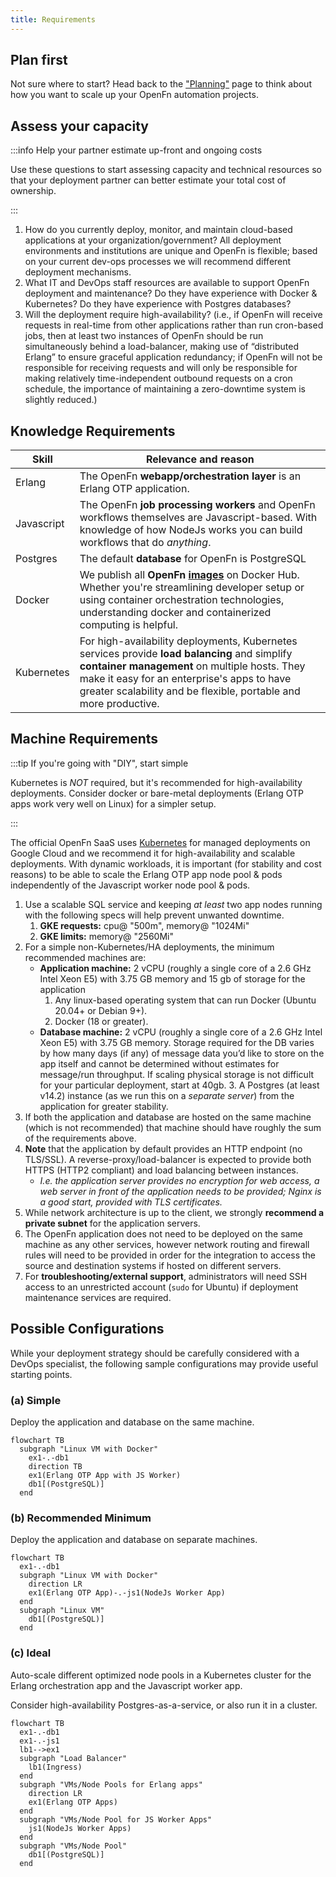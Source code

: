 ```yaml
---
title: Requirements
---
```


## Plan first

Not sure where to start? Head back to the
["Planning"](/documentation/deploy/options) page to think about how you want to
scale up your OpenFn automation projects.

## Assess your capacity

:::info Help your partner estimate up-front and ongoing costs

Use these questions to start assessing capacity and technical resources so that
your deployment partner can better estimate your total cost of ownership.

:::

1. How do you currently deploy, monitor, and maintain cloud-based applications
   at your organization/government? All deployment environments and institutions
   are unique and OpenFn is flexible; based on your current dev-ops processes we
   will recommend different deployment mechanisms.
2. What IT and DevOps staff resources are available to support OpenFn deployment
   and maintenance? Do they have experience with Docker & Kubernetes? Do they
   have experience with Postgres databases?
3. Will the deployment require high-availability? (i.e., if OpenFn will receive
   requests in real-time from other applications rather than run cron-based
   jobs, then at least two instances of OpenFn should be run simultaneously
   behind a load-balancer, making use of “distributed Erlang” to ensure graceful
   application redundancy; if OpenFn will not be responsible for receiving
   requests and will only be responsible for making relatively time-independent
   outbound requests on a cron schedule, the importance of maintaining a
   zero-downtime system is slightly reduced.)

## Knowledge Requirements

| Skill      | Relevance and reason                                                                                                                                                                                                                                                         |
| ---------- | ---------------------------------------------------------------------------------------------------------------------------------------------------------------------------------------------------------------------------------------------------------------------------- |
| Erlang     | The OpenFn **webapp/orchestration layer** is an Erlang OTP application.                                                                                                                                                                                                      |
| Javascript | The OpenFn **job processing workers** and OpenFn workflows themselves are Javascript-based. With knowledge of how NodeJs works you can build workflows that do _anything_.                                                                                                   |
| Postgres   | The default **database** for OpenFn is PostgreSQL                                                                                                                                                                                                                            |
| Docker     | We publish all **OpenFn [images](https://hub.docker.com/repository/docker/openfn/lightning/general)** on Docker Hub. Whether you're streamlining developer setup or using container orchestration technologies, understanding docker and containerized computing is helpful. |
| Kubernetes | For high-availability deployments, Kubernetes services provide **load balancing** and simplify **container management** on multiple hosts. They make it easy for an enterprise's apps to have greater scalability and be flexible, portable and more productive.             |

## Machine Requirements

:::tip If you're going with "DIY", start simple

Kubernetes is _NOT_ required, but it's recommended for high-availability
deployments. Consider docker or bare-metal deployments (Erlang OTP apps work
very well on Linux) for a simpler setup.

:::

The official OpenFn SaaS uses [Kubernetes](https://kubernetes.io/) for managed
deployments on Google Cloud and we recommend it for high-availability and
scalable deployments. With dynamic workloads, it is important (for stability and
cost reasons) to be able to scale the Erlang OTP app node pool & pods
independently of the Javascript worker node pool & pods.

1. Use a scalable SQL service and keeping _at least_ two app nodes running with
   the following specs will help prevent unwanted downtime.
   1. **GKE requests:** cpu@ "500m", memory@ "1024Mi"
   2. **GKE limits:** memory@ "2560Mi"
2. For a simple non-Kubernetes/HA deployments, the minimum recommended machines
   are:
   - **Application machine:** 2 vCPU (roughly a single core of a 2.6 GHz Intel
     Xeon E5) with 3.75 GB memory and 15 gb of storage for the application
     1. Any linux-based operating system that can run Docker (Ubuntu 20.04+ or
        Debian 9+).
     2. Docker (18 or greater).
   - **Database machine:** 2 vCPU (roughly a single core of a 2.6 GHz Intel Xeon
     E5) with 3.75 GB memory. Storage required for the DB varies by how many
     days (if any) of message data you’d like to store on the app itself and
     cannot be determined without estimates for message/run throughput. If
     scaling physical storage is not difficult for your particular deployment,
     start at 40gb. 3. A Postgres (at least v14.2) instance (as we run this on a
     _separate server_) from the application for greater stability.
3. If both the application and database are hosted on the same machine (which is
   not recommended) that machine should have roughly the sum of the requirements
   above.
4. **Note** that the application by default provides an HTTP endpoint (no
   TLS/SSL). A reverse-proxy/load-balancer is expected to provide both HTTPS
   (HTTP2 compliant) and load balancing between instances.
   - _I.e. the application server provides no encryption for web access, a web
     server in front of the application needs to be provided; Nginx is a good
     start, provided with TLS certificates._
5. While network architecture is up to the client, we strongly **recommend a
   private subnet** for the application servers.
6. The OpenFn application does not need to be deployed on the same machine as
   any other services, however network routing and firewall rules will need to
   be provided in order for the integration to access the source and destination
   systems if hosted on different servers.
7. For **troubleshooting/external support**, administrators will need SSH access
   to an unrestricted account (`sudo` for Ubuntu) if deployment maintenance
   services are required.

## Possible Configurations

While your deployment strategy should be carefully considered with a DevOps
specialist, the following sample configurations may provide useful starting
points.

### (a) Simple

Deploy the application and database on the same machine.

```mermaid
flowchart TB
  subgraph "Linux VM with Docker"
    ex1-.-db1
    direction TB
    ex1(Erlang OTP App with JS Worker)
    db1[(PostgreSQL)]
  end
```

### (b) Recommended Minimum

Deploy the application and database on separate machines.

```mermaid
flowchart TB
  ex1-.-db1
  subgraph "Linux VM with Docker"
    direction LR
    ex1(Erlang OTP App)-.-js1(NodeJs Worker App)
  end
  subgraph "Linux VM"
    db1[(PostgreSQL)]
  end
```

### (c) Ideal

Auto-scale different optimized node pools in a Kubernetes cluster for the Erlang
orchestration app and the Javascript worker app.

Consider high-availability Postgres-as-a-service, or also run it in a cluster.

```mermaid
flowchart TB
  ex1-.-db1
  ex1-.-js1
  lb1-->ex1
  subgraph "Load Balancer"
    lb1(Ingress)
  end
  subgraph "VMs/Node Pools for Erlang apps"
    direction LR
    ex1(Erlang OTP Apps)
  end
  subgraph "VMs/Node Pool for JS Worker Apps"
    js1(NodeJs Worker Apps)
  end
  subgraph "VMs/Node Pool"
    db1[(PostgreSQL)]
  end
```
